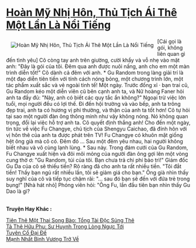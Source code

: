 <a href="https://truyentiki.com/hoan-my-nhi-hon-thu-tich-ai-the-mot-lan-la-noi-tieng.30766/" title="Hoàn Mỹ Nhị Hôn, Thủ Tịch Ái Thê Một Lần Là Nổi Tiếng"><h1>Hoàn Mỹ Nhị Hôn, Thủ Tịch Ái Thê Một Lần Là Nổi Tiếng</h1></a><div style="display:table"><img align="right" style="float: left; padding: 10px;" src="https://truyentiki.com/a/img/str/src/30766.jpg" alt="Hoàn Mỹ Nhị Hôn, Thủ Tịch Ái Thê Một Lần Là Nổi Tiếng">[Cái gọi là gói, không liên quan gì đến tình yêu] Cô còng tay anh trên giường, cười khẩy và vỗ nhẹ vào mặt anh: "Đây là gói của tôi. Đêm qua anh được nuôi nấng, anh cho em một màn trình diễn tốt!" Cô dành cả đêm với anh. * Gu Random trong làng giải trí là một đạo diễn tiên tiến với tính cách nóng bỏng, một chương trình lớn, một tác phẩm xuất sắc và vẻ ngoài tinh tế! Một ngày. Trước đống xỉ · bạn trai cũ, Gu Random kéo một diễn viên cũ bên cạnh anh ta, và Nữ hoàng Faner hỏi anh ta đầy đủ: "Này, anh có biết các quy tắc ẩn không?" Ngoại trừ việc lớn tuổi, mọi người đều có lợi thế. Đi đến hội trường và vào bếp, anh ta trông đẹp trai, anh ta có hương vị phi thường, và thận của anh ta tốt hơn! Cô tự hỏi tại sao một người đàn ông thông minh như vậy không nóng. Nó không quan trọng, đổi lại việc hỗ trợ anh ta. Cô quyết định thắng anh! Cho đến một ngày, tin tức về việc Fu Changye, chủ tịch của Shengyu Caichao, đã đính hôn với vị hôn thê của anh ta được phát trên TV! Fu Changye có khuôn mặt giống hệt ông già mà cô có. Đêm đó ... Sau một đêm yêu nhau, hai người không biết nhau và vô cùng lạnh lùng. * Sau này. Trong đám cưới của Gu Random, Fu Changye xuất hiện và đôi môi mỏng của người đàn ông gợi lên một vòng cung thờ ơ: "Gu Random, túi của tôi. Bạn chưa trả chi phí bảo trì!" Giám đốc Gu Da của cô sẽ thiếu tiền? Rõ ràng đã cho anh ta rất nhiều tiền. "Tôi đắt tiền! Thấy bạn ngủ rất nhiều lần, tôi sẽ giảm giá cho bạn." Ông già nhìn thấy suy nghĩ của cô và tiếp tục chậm rãi: "... sau đó bạn sẽ đến với đứa trẻ trong bụng!" [Nhà hát nhỏ] Phóng viên hỏi: "Ông Fu, lần đầu tiên bạn nhìn thấy Gu Dao là gì?</div><p><br><b>Truyện Hay Khác :</b></p><a href="https://truyentiki.com/tien-the-mot-thai-song-bao-tong-tai-doc-sung-the.30765/" alt="Tiên Thê Một Thai Song Bào: Tổng Tài Độc Sủng Thê">Tiên Thê Một Thai Song Bào: Tổng Tài Độc Sủng Thê</a><br/><a href="https://github.com/nownovels/top500/tree/master/truyenhay/33677/" alt="Tả Thê Hữu Phu: Sư Huynh Trong Lòng Ngực Tới">Tả Thê Hữu Phu: Sư Huynh Trong Lòng Ngực Tới</a><br/><a href="https://github.com/nownovels/truyenhay/tree/master/truyenhay/30474/README.md" alt="Tuyên Cổ Đại Đế">Tuyên Cổ Đại Đế</a><br/><a href="https://github.com/nownovels/top500/tree/master/truyenhay/33563/" alt="Mạnh Nhất Binh Vương Trở Về">Mạnh Nhất Binh Vương Trở Về</a><br/>